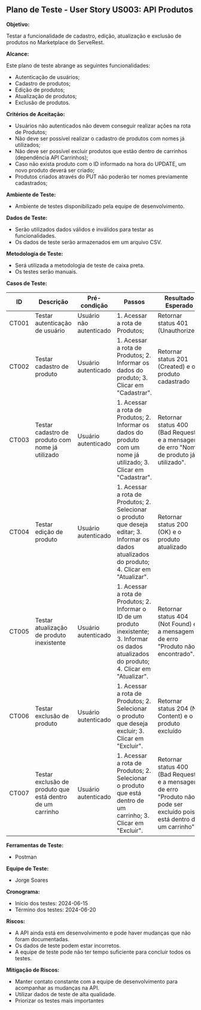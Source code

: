 ## Plano de Teste - User Story US003: API Produtos

**Objetivo:**

Testar a funcionalidade de cadastro, edição, atualização e exclusão de produtos no Marketplace do ServeRest.

**Alcance:**

Este plano de teste abrange as seguintes funcionalidades:

* Autenticação de usuários;
* Cadastro de produtos;
* Edição de produtos;
* Atualização de produtos;
* Exclusão de produtos.

**Critérios de Aceitação:**

* Usuários não autenticados não devem conseguir realizar ações na rota de Produtos;
* Não deve ser possível realizar o cadastro de produtos com nomes já utilizados;
* Não deve ser possível excluir produtos que estão dentro de carrinhos (dependência API Carrinhos);
* Caso não exista produto com o ID informado na hora do UPDATE, um novo produto deverá ser criado;
* Produtos criados através do PUT não poderão ter nomes previamente cadastrados;

**Ambiente de Teste:**

* Ambiente de testes disponibilizado pela equipe de desenvolvimento.

**Dados de Teste:**

* Serão utilizados dados válidos e inválidos para testar as funcionalidades.
* Os dados de teste serão armazenados em um arquivo CSV.

**Metodologia de Teste:**

* Será utilizada a metodologia de teste de caixa preta.
* Os testes serão manuais.

**Casos de Teste:**

| ID | Descrição | Pré-condição | Passos | Resultado Esperado | Automatizar|  |
|---|---|---|---|---|---|---|
| CT001 | Testar autenticação de usuário | Usuário não autenticado | 1. Acessar a rota de Produtos; | Retornar status 401 (Unauthorized) | | |
| CT002 | Testar cadastro de produto | Usuário autenticado | 1. Acessar a rota de Produtos; 2. Informar os dados do produto; 3. Clicar em "Cadastrar". | Retornar status 201 (Created) e o produto cadastrado | | |
| CT003 | Testar cadastro de produto com nome já utilizado | Usuário autenticado | 1. Acessar a rota de Produtos; 2. Informar os dados do produto com um nome já utilizado; 3. Clicar em "Cadastrar". | Retornar status 400 (Bad Request) e a mensagem de erro "Nome de produto já utilizado". | | |
| CT004 | Testar edição de produto | Usuário autenticado | 1. Acessar a rota de Produtos; 2. Selecionar o produto que deseja editar; 3. Informar os dados atualizados do produto; 4. Clicar em "Atualizar". | Retornar status 200 (OK) e o produto atualizado |✔ | |
| CT005 | Testar atualização de produto inexistente | Usuário autenticado | 1. Acessar a rota de Produtos; 2. Informar o ID de um produto inexistente; 3. Informar os dados atualizados do produto; 4. Clicar em "Atualizar". | Retornar status 404 (Not Found) e a mensagem de erro "Produto não encontrado". | ✔| |
| CT006 | Testar exclusão de produto | Usuário autenticado | 1. Acessar a rota de Produtos; 2. Selecionar o produto que deseja excluir; 3. Clicar em "Excluir". | Retornar status 204 (No Content) e o produto excluído | | |
| CT007 | Testar exclusão de produto que está dentro de um carrinho | Usuário autenticado | 1. Acessar a rota de Produtos; 2. Selecionar o produto que está dentro de um carrinho; 3. Clicar em "Excluir". | Retornar status 400 (Bad Request) e a mensagem de erro "Produto não pode ser excluído pois está dentro de um carrinho". | | |

**Ferramentas de Teste:**

* Postman

**Equipe de Teste:**

* Jorge Soares


**Cronograma:**

* Início dos testes: 2024-06-15
* Término dos testes: 2024-06-20

**Riscos:**

* A API ainda está em desenvolvimento e pode haver mudanças que não foram documentadas.
* Os dados de teste podem estar incorretos.
* A equipe de teste pode não ter tempo suficiente para concluir todos os testes.

**Mitigação de Riscos:**

* Manter contato constante com a equipe de desenvolvimento para acompanhar as mudanças na API.
* Utilizar dados de teste de alta qualidade.
* Priorizar os testes mais importantes
